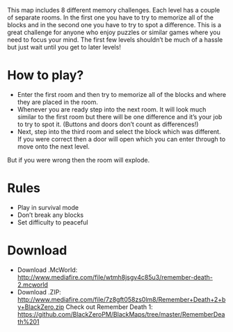 This map includes 8 different memory challenges. Each level has a couple of separate rooms. In the first one you have to try to memorize all of the blocks and in the second one you have to try to spot a difference. This is a great challenge for anyone who enjoy puzzles or similar games where you need to focus your mind. The first few levels shouldn’t be much of a hassle but just wait until you get to later levels!
# How to play?
- Enter the first room and then try to memorize all of the blocks and where they are placed in the room.
- Whenever you are ready step into the next room. It will look much similar to the first room but there will be one difference and it’s your job to try to spot it. (Buttons and doors don’t count as differences!)
- Next, step into the third room and select the block which was different. If you were correct then a door will open which you can enter through to move onto the next level.

But if you were wrong then the room will explode.
# Rules
- Play in survival mode
- Don’t break any blocks
- Set difficulty to peaceful
# Download
- Download .McWorld: http://www.mediafire.com/file/wtmh8jsgv4c85u3/remember-death-2.mcworld
- Download .ZIP: http://www.mediafire.com/file/7z8gft058zs0lm8/Remember+Death+2+by+BlackZero.zip
Check out Remember Death 1: https://github.com/BlackZeroPM/BlackMaps/tree/master/RememberDeath%201
